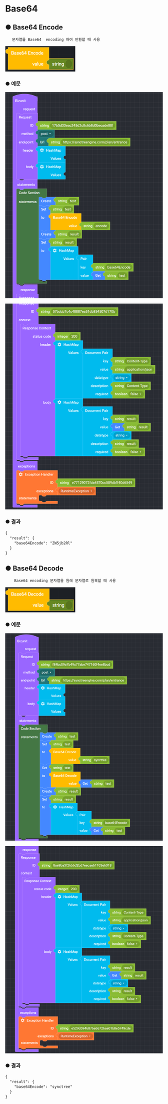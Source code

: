 # Base64

## ● Base64 Encode

       문자열를 Base64  encoding 하여 반환할 때 사용

![](../../.gitbook/assets/image%20%2859%29.png)

### ● 예문

![](../../.gitbook/assets/image%20%28451%29.png)

![](../../.gitbook/assets/image%20%28381%29.png)

### ● 결과

```text
{
  "result": {
    "base64Encode": "ZW5jb2Rl"
  }
}
```

## ● Base64 Decode

        Base64 encoding 문자열을 원래 문자열로 원복할 때 사용

![](../../.gitbook/assets/image%20%2855%29.png)

### ● 예문

![](../../.gitbook/assets/image%20%28405%29.png)

![](../../.gitbook/assets/image%20%28444%29.png)

### ● 결과

```text
{
  "result": {
    "base64Encode": "synctree"
  }
}
```



